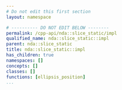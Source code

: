 ```yaml
---
# Do not edit this first section
layout: namespace

# ---------- DO NOT EDIT BELOW --------
permalink: /cpp-api/nda::slice_static/impl
qualified_name: nda::slice_static::impl
parent: nda::slice_static
title: nda::slice_static::impl
has_children: true
namespaces: []
concepts: []
classes: []
functions: [ellipsis_position]
...
```


